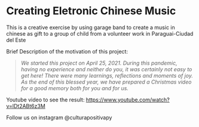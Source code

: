# Creating Eletronic Chinese Music
This is a creative exercise by using garage band to create a music in chinese as gift to a group of child from a volunteer work in Paraguai-Ciudad del Este

Brief Description of the motivation of this project: 

  > *We started this project on April 25, 2021. During this pandemic, having no experience and neither do you, it was certainly not easy to get here!*
  > *There were many learnings, reflections and moments of joy.*
  > *As the end of this blessed year, we have prepared a Christmas video for a good memory both for you and for us.*

Youtube video to see the result: https://www.youtube.com/watch?v=lDt2ABt6z3M

Follow us on instagram @culturapositivapy
